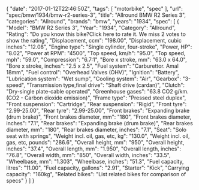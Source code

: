 {
    "date": "2017-01-12T22:46:50Z",
    "tags": [
        "motorbike",
        "spec"
    ],
    "url": "spec\/bmw\/1934\/bmw-r2-series-3",
    "title": "Allround BMW R2 Series 3",
    "categories": "Allround",
    "brands": "bmw",
    "years": "1934",
    "spec": [
        {
            "Model": "BMW R2 Series 3",
            "Year": "1934",
            "Category": "Allround",
            "Rating": "Do you know this bike?Click here to rate it. We miss 2 votes to show the rating",
            "Displacement, ccm": "198.00",
            "Displacement, cubic inches": "12.08",
            "Engine type": "Single cylinder, four-stroke",
            "Power, HP": "8.02",
            "Power at RPM": "4500",
            "Top speed, km\/h": "95.0",
            "Top speed, mph": "59.0",
            "Compression": "6.7:1",
            "Bore x stroke, mm": "63.0 x 64.0",
            "Bore x stroke, inches": "2.5 x 2.5",
            "Fuel system": "Carburettor. Amal 18mm",
            "Fuel control": "Overhead Valves (OHV)",
            "Ignition": "Battery",
            "Lubrication system": "Wet sump",
            "Cooling system": "Air",
            "Gearbox": "3-speed",
            "Transmission type,final drive": "Shaft drive (cardan)",
            "Clutch": "Dry-single plate-cable operated",
            "Greenhouse gases": "63.8 CO2 g\/km. (CO2 - Carbon dioxide emission)",
            "Frame type": "Pressed steel duplex",
            "Front suspension": "Cartridge",
            "Rear suspension": "Rigid",
            "Front tyre": "2.99-25.00",
            "Rear tyre": "2.99-25.00",
            "Front brakes": "Expanding brake (drum brake)",
            "Front brakes diameter, mm": "180",
            "Front brakes diameter, inches": "7.1",
            "Rear brakes": "Expanding brake (drum brake)",
            "Rear brakes diameter, mm": "180",
            "Rear brakes diameter, inches": "7.1",
            "Seat": "Solo seat with springs",
            "Weight incl. oil, gas, etc, kg": "130.0",
            "Weight incl. oil, gas, etc, pounds": "286.6",
            "Overall height, mm": "950",
            "Overall height, inches": "37.4",
            "Overall length, mm": "1.950",
            "Overall length, inches": "76.8",
            "Overall width, mm": "850",
            "Overall width, inches": "33.5",
            "Wheelbase, mm": "1.303",
            "Wheelbase, inches": "51.3",
            "Fuel capacity, litres": "11.00",
            "Fuel capacity, gallons": "2.91",
            "Starter": "Kick",
            "Carrying capacity": "160kg",
            "Related bikes": "List related bikes for comparison of specs"
        }
    ]
}